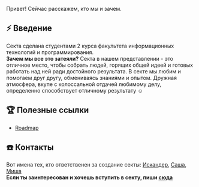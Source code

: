 Привет! Сейчас расскажем, кто мы и зачем.


## ⚡️ Введение
Секта сделана студентами 2 курса факультета информационных технологий и программирования.
<br>
**Зачем мы все это затеяли?** Секта в нашем представлении - это отличное место, чтобы собрать людей, горящих общей идеей и готовых работать над ней ради достойного результата. В секте мы любим и помогаем друг другу, обмениваясь знаниями и опытом. Дружная атмосфера, вкупе с колоссальной отдачей любимому делу, определенно способствует отличному результату ☺️

## 🏆 Полезные ссылки

* [Roadmap](https://github.com/websect-itmo/Roadmap)

## ☎️ Контакты
Вот имена тех, кто ответственен за создание секты: [Искандер](https://t.me/faggod), [Саша](https://t.me/sashafromlibertalia), [Миша](https://t.me/dirty_lipa)
<br>
**Если ты заинтересован и хочешь вступить в секту, пиши [сюда](https://t.me/faggod)**
